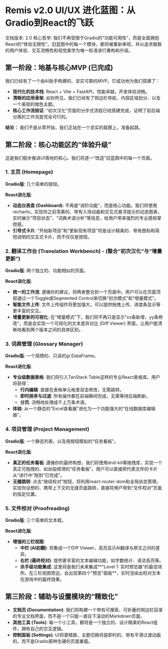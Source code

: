 # Remis v2.0 UI/UX 进化蓝图：从Gradio到React的飞跃

文档版本: 2.0 核心哲学: 我们不再受限于Gradio的“功能可用性”，而是全面拥抱React的“体验无限性”。旧蓝图中的每一个模块，都将被重新审视，并以追求极致的用户体验、交互流畅性和视觉美学为唯一标准进行重构和升级。

## 第一阶段：地基与核心MVP (已完成)

我们已经有了一个由AI助手构建的、坚实可靠的MVP。它成功地为我们搭建了：

*   **现代化的技术栈**: React + Vite + FastAPI，性能卓越，开发体验流畅。
*   **清晰的应用骨架**: 如你所见，我们已经有了侧边栏导航、内容区域划分、以及一个美观的暗色主题。
*   **核心工作流验证**: “初次汉化”页面的分步式流程已经搭建完成，证明了前后端分离的工作流是完全可行的。

**结论：** 我们不是从零开始，我们正站在一个坚实的肩膀上，准备起跳。

## 第二阶段：核心功能区的“体验升级”

这是我们稳步推进UI落地的核心。我们将逐一“改造”旧蓝图中的每一个页面。

### 1. 主页 (Homepage)

**Gradio版**: 几个简单的按钮。

**React进化版**:

*   **动态仪表盘 (Dashboard)**: 不再是“进阶功能”，而是核心功能。我们将使用recharts，实现你之前羡慕的、带有入场动画和交互式悬浮提示的动态图表，实时展示“项目状态”、“词典术语分析”等信息，给用户带来强烈的专业感和掌控感。
*   **引导式卡片**: “开始新项目”和“更新现有项目”将是设计精美的、带有图标和简短说明的交互式卡片，而不仅仅是按钮。

### 2. 翻译工作台 (Translation Workbench) - (整合“初次汉化”与“增量更新”)

**Gradio版**: 两个独立的、功能相似的页面。

**React进化版**:

*   **统一的工作流**: 遵循你的建议，将两者整合到一个页面中。用户可以在页面顶部通过一个Toggle或Segmented Control来切换“初次模式”和“增量模式”。
*   **智能文件上传**: 文件上传组件将更加强大，可以提供拖拽上传、进度条显示等更丰富的交互。
*   **增量更新的可视化**: 在“增量模式”下，我们将不再只是显示“xx条新增，yy条修改”，而是会实现一个可视化的文本差异对比 (Diff Viewer) 界面，让用户能清晰地看到两个版本之间的具体区别。

### 3. 词典管理 (Glossary Manager)

**Gradio版**: 一个简陋的、只读的gr.DataFrame。

**React进化版**:

*   **专业级数据表格**: 我们将引入TanStack Table这样的专业React表格库。用户将获得：
    *   **行内编辑**: 直接在表格单元格里双击修改，无需跳转。
    *   **即时排序与过滤**: 所有操作都在前端瞬间完成，无需等待后端刷新。
    *   **分页**: 流畅地处理成千上万条术语。
*   **体验**: 从一个静态的“Excel查看器”进化为一个功能强大的“在线数据库编辑器”。

### 4. 项目管理 (Project Management)

**Gradio版**: 一个静态列表，以及用按钮模拟的“任务看板”。

**React进化版**:

*   **真正的任务看板**: 遵循你的最终构想，我们将使用dnd-kit等拖拽库，实现一个真正可拖拽的、如丝般顺滑的“任务看板”。用户可以直接把代表文件的卡片从“进行中”拖到“已完成”。
*   **无缝跳转**: 点击“继续校对”按钮，将利用react-router-dom和全局状态管理，实现你设想的、携带上下文的无缝页面跳转，直接将用户带到“文件校对”页面的指定位置。

### 5. 文件校对 (Proofreading)

**Gradio版**: 三个简单的文本框。

**React进化版**:

*   **增强的三栏视图**:
    *   **中栏 (AI初翻)**: 将集成一个Diff Viewer，高亮显示AI翻译与原文之间的差异。
    *   **右栏 (最终校对)**: 提供更丰富的文本编辑功能，如字数统计、语法高亮等。
    *   **杀手级功能集成**: 这里将是我们未来集成**“Level 1: 实时预览器”的最佳场所。在三栏视图旁边，会出现第四个“预览”面板**，实时渲染出校对文本在游戏中的最终效果。

## 第三阶段：辅助与设置模块的“精致化”

*   **文档页 (Documentation)**: 我们将构建一个带有可搜索、可折叠的侧边栏目录的专业文档界面，而不是一个只能一直往下滚动的Markdown页面。
*   **其他工具 (Tools)**: 每一个小工具，都将是一个独立的、设计精美的React组件，拥有自己的交互逻辑。
*   **控制面板 (Settings)**: UI将更精致，主题切换将是即时的、带有平滑过渡动画的，而不是Gradio那种生硬的页面重载。